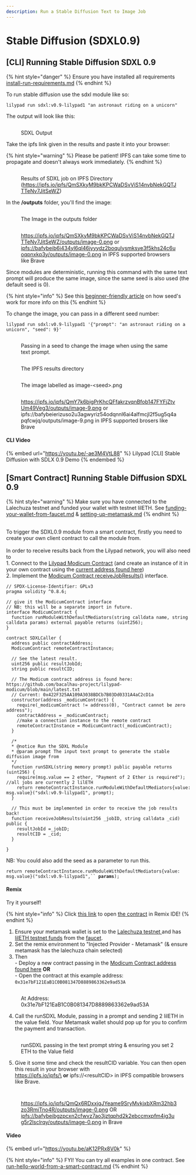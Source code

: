 ```yaml
---
description: Run a Stable Diffusion Text to Image Job
---
```


# Stable Diffusion (SDXL0.9)

## \[CLI] Running Stable Diffusion SDXL 0.9

{% hint style="danger" %}
Ensure you have installed all requirements [install-run-requirements.md](../lilypad-v1-testnet/quick-start/install-run-requirements.md "mention")
{% endhint %}

To run stable diffusion use the sdxl module like so:

```
lilypad run sdxl:v0.9-lilypad1 "an astronaut riding on a unicorn"
```

The output will look like this:&#x20;

<figure><img src="../.gitbook/assets/image (1) (1) (1).png" alt=""><figcaption><p>SDXL Output</p></figcaption></figure>

Take the ipfs link given in the results and paste it into your browser:

{% hint style="warning" %}
Please be patient! IPFS can take some time to propagate and doesn't always work immediately.&#x20;
{% endhint %}

<figure><img src="../.gitbook/assets/image (2).png" alt=""><figcaption><p>Results of SDXL job on IPFS Directory (<a href="https://ipfs.io/ipfs/QmSXkyM9bkKPCWaDSvViS14nvbNekGQTJTTeNv7JitSeWZ">https://ipfs.io/ipfs/QmSXkyM9bkKPCWaDSvViS14nvbNekGQTJTTeNv7JitSeWZ</a>)</p></figcaption></figure>

In the **/outputs** folder, you'll find the image:

<figure><img src="../.gitbook/assets/image (3).png" alt=""><figcaption><p>The Image in the outputs folder</p></figcaption></figure>

<figure><img src="../.gitbook/assets/image (5).png" alt=""><figcaption><p><a href="https://ipfs.io/ipfs/QmSXkyM9bkKPCWaDSvViS14nvbNekGQTJTTeNv7JitSeWZ">https://ipfs.io/ipfs/QmSXkyM9bkKPCWaDSvViS14nvbNekGQTJTTeNv7JitSeWZ</a><a href="stable-diffusion.md#running-stable-diffusion-from-the-cli">/outputs/image-0.png</a> or <a href="ipfs://bafybeib6i434yl6ql46jyyydz2boqulysmksye3f5khs24c6uoqpnxkp3y/outputs/image-0.png">ipfs://bafybeib6i434yl6ql46jyyydz2boqulysmksye3f5khs24c6uoqpnxkp3y/outputs/image-0.png</a> in IPFS supported browsers like Brave</p></figcaption></figure>

Since modules are deterministic, running this command with the same text prompt will produce the same image, since the same seed is also used (the default seed is 0).

{% hint style="info" %}
See this [beginner-friendly article](https://aituts.com/stable-diffusion-seed/) on how seed's work for more info on this
{% endhint %}

To change the image, you can pass in a different seed number:

```
lilypad run sdxl:v0.9-lilypad1 '{"prompt": "an astronaut riding on a unicorn", "seed": 9}'
```

<figure><img src="../.gitbook/assets/image (6).png" alt=""><figcaption><p>Passing in a seed to change the image when using the same text prompt.</p></figcaption></figure>

<figure><img src="../.gitbook/assets/image (7).png" alt=""><figcaption><p>The IPFS results directory</p></figcaption></figure>

<figure><img src="../.gitbook/assets/image (8).png" alt=""><figcaption><p>The image labelled as image-&#x3C;seed>.png</p></figcaption></figure>

<figure><img src="../.gitbook/assets/image (9).png" alt=""><figcaption><p><a href="https://ipfs.io/ipfs/QmY7k6bigPrKhcQFfakrzvqnBfob147FYFjZtvUm49Veg3/outputs/image-9.png">https://ipfs.io/ipfs/QmY7k6bigPrKhcQFfakrzvqnBfob147FYFjZtvUm49Veg3/outputs/image-9.png</a> or ipfs://bafybeierizuso2u3agwyriz54odqnnl6ai4alfmcjl2f5ug5q4apqfcwjq/outputs/image-9.png in IPFS supported brosers like Brave</p></figcaption></figure>

#### CLI Video

{% embed url="https://youtu.be/-ae3M4VtL88" %}
Lilypad \[CLI] Stable Diffusion with SDLX 0.9 Demo
{% endembed %}

## \[Smart Contract] Running Stable Diffusion SDXL 0.9

{% hint style="warning" %}
Make sure you have connected to the Lalechuza testnet and funded your wallet with testnet lilETH. See [funding-your-wallet-from-faucet.md](../lilypad-v1-testnet/quick-start/funding-your-wallet-from-faucet.md "mention") & [setting-up-metamask.md](../lilypad-v1-testnet/quick-start/setting-up-metamask.md "mention")
{% endhint %}

\
To trigger the SDXL0.9 module from a smart contract, firstly you need to create your own client contract to call the module from.\
\
In order to receive results back from the Lilypad network, you will also need to \
1\. Connect to the [Lilypad Modicum Contract](https://github.com/bacalhau-project/lilypad-modicum/blob/main/src/js/contracts/Modicum.sol) (and create an instance of it in your own contract using the [current address found here](https://github.com/bacalhau-project/lilypad-modicum/blob/main/latest.txt))\
2\. Implement the [Modicum Contract receiveJobResults()](https://github.com/bacalhau-project/lilypad-modicum/blob/main/src/js/contracts/Modicum.sol) interface.

```solidity
// SPDX-License-Identifier: GPLv3
pragma solidity ^0.8.6;

// give it the ModicumContract interface 
// NB: this will be a separate import in future.
interface ModicumContract {
  function runModuleWithDefaultMediators(string calldata name, string calldata params) external payable returns (uint256);
}

contract SDXLCaller {
  address public contractAddress;
  ModicumContract remoteContractInstance;
  
  // See the latest result.
  uint256 public resultJobId;
  string public resultCID;

  // The Modicum contract address is found here: https://github.com/bacalhau-project/lilypad-modicum/blob/main/latest.txt
  // Current: 0x422F325AA109A3038BDCb7B03Dd0331A4aC2cD1a
  constructor(address _modicumContract) {
    require(_modicumContract != address(0), "Contract cannot be zero address");
    contractAddress = _modicumContract;
    //make a connection instance to the remote contract
    remoteContractInstance = ModicumContract(_modicumContract);
  } 

  /*
  * @notice Run the SDXL Module
  * @param prompt The input text prompt to generate the stable diffusion image from
  */
  function runSDXL(string memory prompt) public payable returns (uint256) {
    require(msg.value == 2 ether, "Payment of 2 Ether is required"); //all jobs are currently 2 lilETH
    return remoteContractInstance.runModuleWithDefaultMediators{value: msg.value}("sdxl:v0.9-lilypad1", prompt);
  }
  
  // This must be implemented in order to receive the job results back!
  function receiveJobResults(uint256 _jobID, string calldata _cid) public {
    resultJobId =_jobID;
    resultCID = _cid;
  }

}
```

NB: You could also add the seed as a parameter to run this. &#x20;

`return remoteContractInstance.runModuleWithDefaultMediators{value: msg.value}("sdxl:v0.9-lilypad1",`` `**`params`**`);`

#### **Remix**

Try it yourself!&#x20;

{% hint style="info" %}
Click [this link](https://remix.ethereum.org/bacalhau-project/lilypad-modicum/blob/main/src/js/contracts/SDXLCaller.sol) to open [the contract](https://github.com/bacalhau-project/lilypad-modicum/blob/main/src/js/contracts/SDXLCaller.sol) in Remix IDE!
{% endhint %}

1. Ensure your metamask wallet is set to the [Lalechuza testnet ](../lilypad-v1-testnet/quick-start/setting-up-metamask.md)and has [lilETH testnet funds](../lilypad-v1-testnet/quick-start/funding-your-wallet-from-faucet.md) from the [faucet](https://testnet.lilypadnetwork.org).&#x20;
2. Set the remix environment to "Injected Provider - Metamask" (& ensure metamask has the lalechuza chain selected)
3. Then \
   \-  Deploy a new contract passing in the [Modicum Contract address found here](https://github.com/bacalhau-project/lilypad-modicum/blob/main/latest.txt) **OR**\
   \-  Open the contract at this example address: `0x31e7bF121EaB1C0B081347D8889863362e9ad53A`

<figure><img src="../.gitbook/assets/image (22).png" alt=""><figcaption><p>At Address: 0x31e7bF121EaB1C0B081347D8889863362e9ad53A</p></figcaption></figure>

4. Call the runSDXL Module, passing in a prompt and sending 2 lilETH in the value field. Your Metamask wallet should pop up for you to confirm the payment and transaction.

<figure><img src="../.gitbook/assets/image (24).png" alt=""><figcaption><p>runSDXL passing in the text prompt string &#x26; ensuring you set 2 ETH to the Value field</p></figcaption></figure>

5. Give it some time and check the resultCID variable. You can then open this result in your browser with \
   https://ipfs.io/ipfs/\<resultCID> **or** ipfs://\<resultCID> in IPFS compatible browsers like Brave.

<figure><img src="../.gitbook/assets/image (25).png" alt=""><figcaption></figcaption></figure>

<figure><img src="../.gitbook/assets/image (26).png" alt=""><figcaption><p><a href="https://ipfs.io/ipfs/QmQx6RDxxjqJYeame9SryMvkjxbXRm32hb3zo3RmiTno4R/outputs/image-0.png">https://ipfs.io/ipfs/QmQx6RDxxjqJYeame9SryMvkjxbXRm32hb3zo3RmiTno4R/outputs/image-0.png</a>  OR <a href="ipfs://bafybeibgzpcxn2cfwvz7ao3jztqphd2k2ebccmxpfm4ig3ug5r2lsclrqy/outputs/image-0.png">ipfs://bafybeibgzpcxn2cfwvz7ao3jztqphd2k2ebccmxpfm4ig3ug5r2lsclrqy/outputs/image-0.png</a> in Brave</p></figcaption></figure>

#### **Video**

{% embed url="https://youtu.be/aK12PRx8V0k" %}

{% hint style="info" %}
FYI! You can try all examples in one contract. See [run-hello-world-from-a-smart-contract.md](../lilypad-v1-testnet/quick-start/run-hello-world-from-a-smart-contract.md "mention")
{% endhint %}
